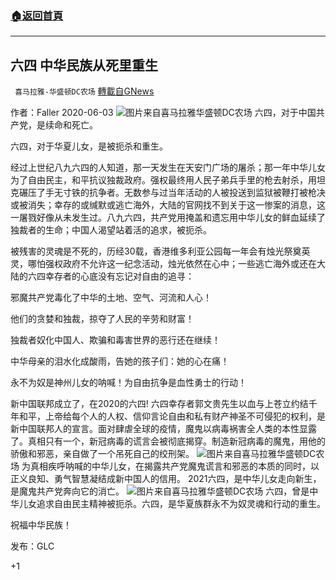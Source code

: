 ###  [:house:返回首頁](https://github.com/ourhimalayas/txt)
---

## 六四 中华民族从死里重生
` 喜马拉雅-华盛顿DC农场` [轉載自GNews](https://gnews.org/zh-hans/1298008/)

作者：Faller 2020-06-03
![]()![](https://gnews-media-offload.s3.amazonaws.com/wp-content/uploads/2021/06/04161330/image-104.png)图片来自喜马拉雅华盛顿DC农场
六四，对于中国共产党，是续命和死亡。

六四，对于华夏儿女，是被扼杀和重生。

经过上世纪八九六四的人知道，那一天发生在天安门广场的屠杀；那一年中华儿女为了自由民主，和平抗议独裁政府。强权最终用人民子弟兵手里的枪去射杀，用坦克碾压了手无寸铁的抗争者。无数参与过当年活动的人被投送到监狱被鞭打被枪决或被消失；幸存的或缄默或逃亡海外，大陆的官网找不到关于这一惨案的消息，这一屠戮好像从未发生过。八九六四，共产党用掩盖和遗忘用中华儿女的鲜血延续了独裁者的生命；中国人渴望站着活的追求，被扼杀。

被残害的灵魂是不死的，历经30载，香港维多利亚公园每一年会有烛光祭奠英灵，哪怕强权政府不允许这一纪念活动，烛光依然在心中；一些逃亡海外或还在大陆的六四幸存者的心底没有忘记对自由的追寻：

邪魔共产党毒化了中华的土地、空气、河流和人心！

他们的贪婪和独裁，掠夺了人民的辛劳和财富！

独裁者奴化中国人、欺骗和毒害世界的恶行还在继续！

中华母亲的泪水化成酸雨，告她的孩子们：她的心在痛！

永不为奴是神州儿女的呐喊！为自由抗争是血性勇士的行动！

新中国联邦成立了，在2020的六四! 六四幸存者郭文贵先生以血与上苍立约结千年和平，上帝给每个人的人权、信仰言论自由和私有财产神圣不可侵犯的权利，是新中国联邦人的宣言。面对肆虐全球的疫情，魔鬼以病毒祸害全人类的本性显露了。真相只有一个，新冠病毒的谎言会被彻底揭穿。制造新冠病毒的魔鬼，用他的骄傲和邪恶，亲自做了一个吊死自己的绞刑架。
![]()![](https://gnews-media-offload.s3.amazonaws.com/wp-content/uploads/2021/06/04161425/image-105.png)图片来自喜马拉雅华盛顿DC农场
为真相疾呼呐喊的中华儿女，在揭露共产党魔鬼谎言和邪恶的本质的同时，以正义良知、勇气智慧凝结成新中国人的信用。 2021六四，是中华儿女走向新生，是魔鬼共产党奔向它的消亡。
![]()![](https://gnews-media-offload.s3.amazonaws.com/wp-content/uploads/2021/06/04161519/6403.jpg)图片来自喜马拉雅华盛顿DC农场
六四，曾是中华儿女追求自由民主精神被扼杀。六四，是华夏族群永不为奴灵魂和行动的重生。

祝福中华民族！

发布：GLC

+1
